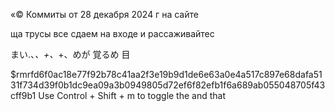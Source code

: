 
«© Коммиты от 28 декабря 2024 г на сайте 

ща трусы все сдаем на входе
и рассаживайтес 


まい.、_、+、_+、めが 覚るめ 目 




$rmrfd6f0ac18e77f92b78c41aa2f3e19b9d1de6e63a0e4a517c897e68dafa5131f734d39f0b1dc9ea09a3b0949805d72ef6f82efb1f6a689ab055048705f43cff9b1 Use Control + Shift + m to toggle the and that 
